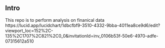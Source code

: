 <h2>Intro </h2>
This repo is to perform analysis on finanical data 

<link>
https://lucid.app/lucidchart/1dbcfbf9-3510-4332-9bba-4011ea8ce9d6/edit?viewport_loc=152%2C-135%2C1707%2C821%2C0_0&invitationId=inv_0106b53f-50e6-4970-adfe-07315612a510
</link>
